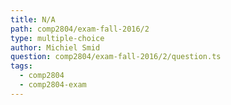 ```yaml
---
title: N/A
path: comp2804/exam-fall-2016/2
type: multiple-choice
author: Michiel Smid
question: comp2804/exam-fall-2016/2/question.ts
tags:
  - comp2804
  - comp2804-exam
---
```

